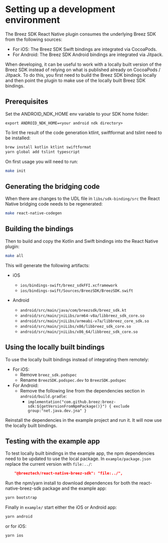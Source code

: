 # Setting up a development environment

The Breez SDK React Native plugin consumes the underlying Breez SDK from the following sources:

-   For iOS: The Breez SDK Swift bindings are integrated via CocoaPods.
-   For Android: The Breez SDK Android bindings are integrated via Jitpack.

When developing, it can be useful to work with a locally built version of the Breez SDK instead of relying on what is published already on CocoaPods / Jitpack.
To do this, you first need to build the Breez SDK bindings locally and then point the plugin to make use of the locally built Breez SDK bindings.

## Prerequisites

Set the ANDROID_NDK_HOME env variable to your SDK home folder:
```
export ANDROID_NDK_HOME=<your android ndk directory>
```

To lint the result of the code generation ktlint, swiftformat and tslint need to be installed:
```bash
brew install kotlin ktlint swiftformat
yarn global add tslint typescript
```

On first usage you will need to run:
```bash
make init
```

## Generating the bridging code

When there are changes to the UDL file in `libs/sdk-binding/src` the React Native bridging code needs to be regenerated:
```bash
make react-native-codegen
```

## Building the bindings

Then to build and copy the Kotlin and Swift bindings into the React Native plugin:
```bash
make all
```

This will generate the following artifacts:

- iOS
	- `ios/bindings-swift/breez_sdkFFI.xcframework`
	- `ios/bindings-swift/Sources/BreezSDK/BreezSDK.swift`

- Android
	- `android/src/main/java/com/breezsdk/breez_sdk.kt`
	- `android/src/main/jniLibs/arm64-v8a/libbreez_sdk_core.so`
	- `android/src/main/jniLibs/armeabi-v7a/libbreez_core_sdk.so`
	- `android/src/main/jniLibs/x86/libbreez_sdk_core.so`
	- `android/src/main/jniLibs/x86_64/libbreez_sdk_core.so`

## Using the locally built bindings

To use the locally built bindings instead of integrating them remotely:

- For iOS:
	- Remove `breez_sdk.podspec`
	- Rename `BreezSDK.podspec.dev` to `BreezSDK.podspec`
- For Android:
	- Remove the following line from the dependencies section in `android/build.gradle`:
		- `implementation("com.github.breez:breez-sdk:${getVersionFromNpmPackage()}") { exclude group:"net.java.dev.jna" }`

Reinstall the dependencies in the example project and run it.
It will now use the locally built bindings.

## Testing with the example app

To test locally built bindings in the example app, the npm dependencies need to be updated to use the local package.
In `example/package.json` replace the current version with `file:../`:
```json
    "@breeztech/react-native-breez-sdk": "file:../",
```

Run the npm/yarn install to download dependences for both the react-native-breez-sdk package and the example app:
```bash
yarn bootstrap
```

Finally in `example/` start either the iOS or Android app:
```bash
yarn android
```
or for iOS:
```bash
yarn ios
```
